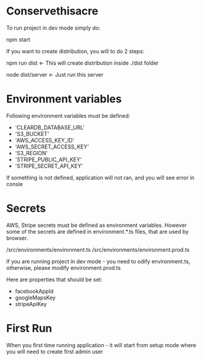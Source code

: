 # Conservethisacre

To run project in dev mode simply do:

npm start

If you want to create distribution, you will to do 2 steps:

npm run dist         <- This will create distribution inside ./dist folder

node dist/server     <- Just run this server

# Environment variables

Following environment variables must be defined:

  - 'CLEARDB_DATABASE_URL'
  - 'S3_BUCKET'
  - 'AWS_ACCESS_KEY_ID'
  - 'AWS_SECRET_ACCESS_KEY'
  - 'S3_REGION'
  - 'STRIPE_PUBLIC_API_KEY'
  - 'STRIPE_SECRET_API_KEY'

If something is not defined, application will not ran, and you will see error in consle

# Secrets

AWS, Stripe secrets must be defined as environment variables. However some of the secrets
are defined in environment.*.ts files, that are used by browser.

/src/environments/environment.ts
/src/environments/environment.prod.ts

If you are running project in dev mode - you need to odify environment.ts, otherwise, please modify environment.prod.ts

Here are properties that should be set:

- facebookAppId
- googleMapsKey
- stripeApiKey

# First Run

When you first time running application - it will start from setup mode where you will need to create first admin user
